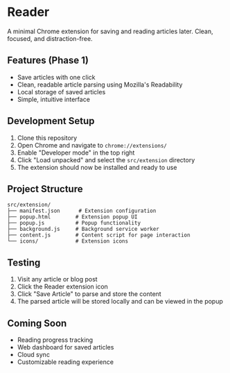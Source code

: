 # Reader

A minimal Chrome extension for saving and reading articles later. Clean, focused, and distraction-free.

## Features (Phase 1)

- Save articles with one click
- Clean, readable article parsing using Mozilla's Readability
- Local storage of saved articles
- Simple, intuitive interface

## Development Setup

1. Clone this repository
2. Open Chrome and navigate to `chrome://extensions/`
3. Enable "Developer mode" in the top right
4. Click "Load unpacked" and select the `src/extension` directory
5. The extension should now be installed and ready to use

## Project Structure

```
src/extension/
├── manifest.json      # Extension configuration
├── popup.html        # Extension popup UI
├── popup.js          # Popup functionality
├── background.js     # Background service worker
├── content.js        # Content script for page interaction
└── icons/            # Extension icons
```

## Testing

1. Visit any article or blog post
2. Click the Reader extension icon
3. Click "Save Article" to parse and store the content
4. The parsed article will be stored locally and can be viewed in the popup

## Coming Soon

- Reading progress tracking
- Web dashboard for saved articles
- Cloud sync
- Customizable reading experience 